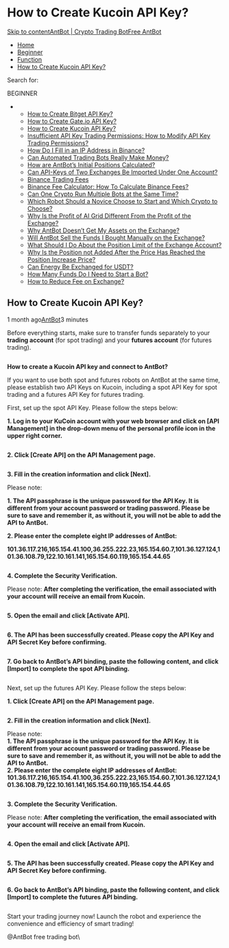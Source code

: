 # How to Create Kucoin API Key?

[Skip to content](https://www.antrade.io/guide/docs/en/binding\_kucoin/#content)[AntBot | Crypto Trading Bot](https://www.antrade.io/guide/docs/en/)[Free AntBot](https://antrade.io/)

* [Home](https://www.antrade.io/guide/docs/en)
* [Beginner](https://www.antrade.io/guide/docs/en/en-beginner/)
* [Function](https://www.antrade.io/guide/docs/en/en-function/)
* [How to Create Kucoin API Key?](https://www.antrade.io/guide/docs/en/binding\_kucoin/)

Search for:

BEGINNER

*
  * [How to Create Bitget API Key?](https://www.antrade.io/guide/docs/en/binding\_bitget/)
  * [How to Create Gate.io API Key?](https://www.antrade.io/guide/docs/en/binding\_gateio/)
  * [How to Create Kucoin API Key?](https://www.antrade.io/guide/docs/en/binding\_kucoin/)
  * [Insufficient API Key Trading Permissions: How to Modify API Key Trading Permissions?](https://www.antrade.io/guide/docs/en/insufficient-api-trading-permissions/)
  * [How Do I Fill in an IP Address in Binance?](https://www.antrade.io/guide/docs/en/ip-address-of-binance/)
  * [Can Automated Trading Bots Really Make Money?](https://www.antrade.io/guide/docs/en/robots-make-money/)
  * [How are AntBot’s Initial Positions Calculated?](https://www.antrade.io/guide/docs/en/antbots-initial-positions-calculated/)
  * [Can API-Keys of Two Exchanges Be Imported Under One Account?](https://www.antrade.io/guide/docs/en/two-api-keys-under-one-account/)
  * [Binance Trading Fees](https://www.antrade.io/guide/docs/en/binance-trading-fees/)
  * [Binance Fee Calculator: How To Calculate Binance Fees?](https://www.antrade.io/guide/docs/en/binance-fee-calculator-how-to-calculate-binance-fees/)
  * [Can One Crypto Run Multiple Bots at the Same Time?](https://www.antrade.io/guide/docs/en/one-crypto-run-multiple-bots/)
  * [Which Robot Should a Novice Choose to Start and Which Crypto to Choose?](https://www.antrade.io/guide/docs/en/novice-choose-bot-and-crypto/)
  * [Why Is the Profit of AI Grid Different From the Profit of the Exchange?](https://www.antrade.io/guide/docs/en/the-profit-difference-in-ai-grid-and-exchange/)
  * [Why AntBot Doesn’t Get My Assets on the Exchange?](https://www.antrade.io/guide/docs/en/why-doesnt-get-assets/)
  * [Will AntBot Sell the Funds I Bought Manually on the Exchange?](https://www.antrade.io/guide/docs/en/will-antbot-sell-funds-i-bought/)
  * [What Should I Do About the Position Limit of the Exchange Account?](https://www.antrade.io/guide/docs/en/position-limit-of-exchange-account/)
  * [Why Is the Position not Added After the Price Has Reached the Position Increase Price?](https://www.antrade.io/guide/docs/en/why-is-position-not-added/)
  * [Can Energy Be Exchanged for USDT?](https://www.antrade.io/guide/docs/en/energy-exchange-usdt/)
  * [How Many Funds Do I Need to Start a Bot?](https://www.antrade.io/guide/docs/en/funds-to-start-bot/)
  * [How to Reduce Fee on Exchange?](https://www.antrade.io/guide/docs/en/reduce-fee-on-exchange/)

## How to Create Kucoin API Key?

1 month ago[AntBot](https://www.antrade.io/guide/docs/en/author/antbot/)3 minutes

Before everything starts, make sure to transfer funds separately to your **trading account** (for spot trading) and your **futures account** (for futures trading).

<figure><img src="https://www.antrade.io/guide/docs/en/wp-content/uploads/2023/02/%E5%BE%AE%E4%BF%A1%E5%9B%BE%E7%89%87_20230222100049@0.5x.jpg" alt=""><figcaption></figcaption></figure>

**How to create a Kucoin API key and connect to AntBot?**

If you want to use both spot and futures robots on AntBot at the same time, please establish two API Keys on Kucoin, including a spot API Key for spot trading and a futures API Key for futures trading.

First, set up the spot API Key. Please follow the steps below:

**1. Log in to your KuCoin account with your web browser and click on \[API Management] in the drop-down menu of the personal profile icon in the upper right corner.**

<figure><img src="https://www.antrade.io/guide/docs/en/wp-content/uploads/2023/02/s1.jpg" alt=""><figcaption></figcaption></figure>

**2. Click \[Create API] on the API Management page.**

<figure><img src="https://www.antrade.io/guide/docs/en/wp-content/uploads/2023/02/s2.jpg" alt=""><figcaption></figcaption></figure>

**3. Fill in the creation information and click \[Next].**

Please note:

**1. The API passphrase is the unique password for the API Key. It is different from your account password or trading password. Please be sure to save and remember it, as without it, you will not be able to add the API to AntBot.**

**2. Please enter the complete eight IP addresses of AntBot:**

**101.36.117.216,165.154.41.100,36.255.222.23,165.154.60.7,101.36.127.124,101.36.108.79,122.10.161.141,165.154.60.119,165.154.44.65**

<figure><img src="https://www.antrade.io/guide/docs/en/wp-content/uploads/2023/02/s3@0.5x.jpg" alt=""><figcaption></figcaption></figure>

**4. Complete the Security Verification.**

Please note: **After completing the verification, the email associated with your account will receive an email from Kucoin.**

<figure><img src="https://www.antrade.io/guide/docs/en/wp-content/uploads/2023/02/s4.jpg" alt=""><figcaption></figcaption></figure>

**5. Open the email and click \[Activate API].**

<figure><img src="https://www.antrade.io/guide/docs/en/wp-content/uploads/2023/02/s5-1.jpg" alt=""><figcaption></figcaption></figure>

**6. The API has been successfully created. Please copy the API Key and API Secret Key before confirming.**

<figure><img src="https://www.antrade.io/guide/docs/en/wp-content/uploads/2023/02/s6.jpg" alt=""><figcaption></figcaption></figure>

**7. Go back to AntBot’s API binding, paste the following content, and click \[Import] to complete the spot API binding.**

<figure><img src="https://www.antrade.io/guide/docs/en/wp-content/uploads/2023/02/S.jpg" alt=""><figcaption></figcaption></figure>

Next, set up the futures API Key. Please follow the steps below:

**1. Click \[Create API] on the API Management page.**

<figure><img src="https://www.antrade.io/guide/docs/en/wp-content/uploads/2023/02/f1.jpg" alt=""><figcaption></figcaption></figure>

**2. Fill in the creation information and click \[Next].**

Please note:\
**1. The API passphrase is the unique password for the API Key. It is different from your account password or trading password. Please be sure to save and remember it, as without it, you will not be able to add the API to AntBot.**\
**2. Please enter the complete eight IP addresses of AntBot: 101.36.117.216,165.154.41.100,36.255.222.23,165.154.60.7,101.36.127.124,101.36.108.79,122.10.161.141,165.154.60.119,165.154.44.65**

<figure><img src="https://www.antrade.io/guide/docs/en/wp-content/uploads/2023/02/f2@0.5x-2.jpg" alt=""><figcaption></figcaption></figure>

**3. Complete the Security Verification.**

Please note: **After completing the verification, the email associated with your account will receive an email from Kucoin.**

<figure><img src="https://www.antrade.io/guide/docs/en/wp-content/uploads/2023/02/f3.jpg" alt=""><figcaption></figcaption></figure>

**4. Open the email and click \[Activate API].**

<figure><img src="https://www.antrade.io/guide/docs/en/wp-content/uploads/2023/02/f4.jpg" alt=""><figcaption></figcaption></figure>

**5. The API has been successfully created. Please copy the API Key and API Secret Key before confirming.**

<figure><img src="https://www.antrade.io/guide/docs/en/wp-content/uploads/2023/02/f5.jpg" alt=""><figcaption></figcaption></figure>

**6. Go back to AntBot’s API binding, paste the following content, and click \[Import] to complete the futures API binding.**

<figure><img src="https://www.antrade.io/guide/docs/en/wp-content/uploads/2023/03/kucoin.jpg" alt=""><figcaption></figcaption></figure>

Start your trading journey now! Launch the robot and experience the convenience and efficiency of smart trading!

@AntBot free trading bot\
